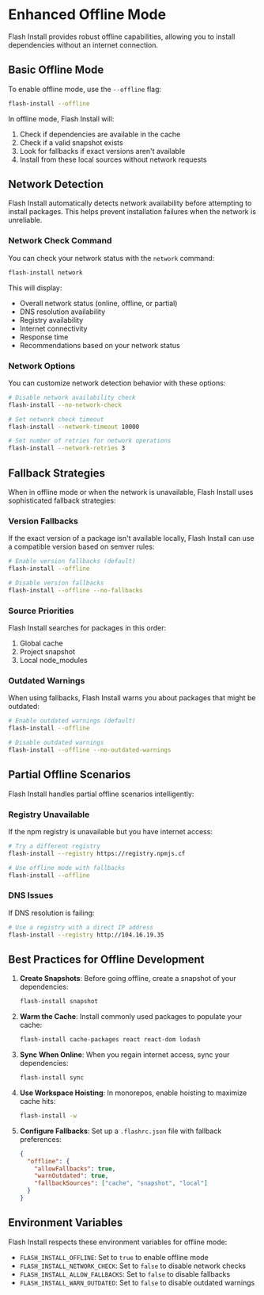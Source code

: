 # Enhanced Offline Mode

Flash Install provides robust offline capabilities, allowing you to install dependencies without an internet connection.

## Basic Offline Mode

To enable offline mode, use the `--offline` flag:

```bash
flash-install --offline
```

In offline mode, Flash Install will:

1. Check if dependencies are available in the cache
2. Check if a valid snapshot exists
3. Look for fallbacks if exact versions aren't available
4. Install from these local sources without network requests

## Network Detection

Flash Install automatically detects network availability before attempting to install packages. This helps prevent installation failures when the network is unreliable.

### Network Check Command

You can check your network status with the `network` command:

```bash
flash-install network
```

This will display:
- Overall network status (online, offline, or partial)
- DNS resolution availability
- Registry availability
- Internet connectivity
- Response time
- Recommendations based on your network status

### Network Options

You can customize network detection behavior with these options:

```bash
# Disable network availability check
flash-install --no-network-check

# Set network check timeout
flash-install --network-timeout 10000

# Set number of retries for network operations
flash-install --network-retries 3
```

## Fallback Strategies

When in offline mode or when the network is unavailable, Flash Install uses sophisticated fallback strategies:

### Version Fallbacks

If the exact version of a package isn't available locally, Flash Install can use a compatible version based on semver rules:

```bash
# Enable version fallbacks (default)
flash-install --offline

# Disable version fallbacks
flash-install --offline --no-fallbacks
```

### Source Priorities

Flash Install searches for packages in this order:
1. Global cache
2. Project snapshot
3. Local node_modules

### Outdated Warnings

When using fallbacks, Flash Install warns you about packages that might be outdated:

```bash
# Enable outdated warnings (default)
flash-install --offline

# Disable outdated warnings
flash-install --offline --no-outdated-warnings
```

## Partial Offline Scenarios

Flash Install handles partial offline scenarios intelligently:

### Registry Unavailable

If the npm registry is unavailable but you have internet access:

```bash
# Try a different registry
flash-install --registry https://registry.npmjs.cf

# Use offline mode with fallbacks
flash-install --offline
```

### DNS Issues

If DNS resolution is failing:

```bash
# Use a registry with a direct IP address
flash-install --registry http://104.16.19.35
```

## Best Practices for Offline Development

1. **Create Snapshots**: Before going offline, create a snapshot of your dependencies:
   ```bash
   flash-install snapshot
   ```

2. **Warm the Cache**: Install commonly used packages to populate your cache:
   ```bash
   flash-install cache-packages react react-dom lodash
   ```

3. **Sync When Online**: When you regain internet access, sync your dependencies:
   ```bash
   flash-install sync
   ```

4. **Use Workspace Hoisting**: In monorepos, enable hoisting to maximize cache hits:
   ```bash
   flash-install -w
   ```

5. **Configure Fallbacks**: Set up a `.flashrc.json` file with fallback preferences:
   ```json
   {
     "offline": {
       "allowFallbacks": true,
       "warnOutdated": true,
       "fallbackSources": ["cache", "snapshot", "local"]
     }
   }
   ```

## Environment Variables

Flash Install respects these environment variables for offline mode:

- `FLASH_INSTALL_OFFLINE`: Set to `true` to enable offline mode
- `FLASH_INSTALL_NETWORK_CHECK`: Set to `false` to disable network checks
- `FLASH_INSTALL_ALLOW_FALLBACKS`: Set to `false` to disable fallbacks
- `FLASH_INSTALL_WARN_OUTDATED`: Set to `false` to disable outdated warnings
